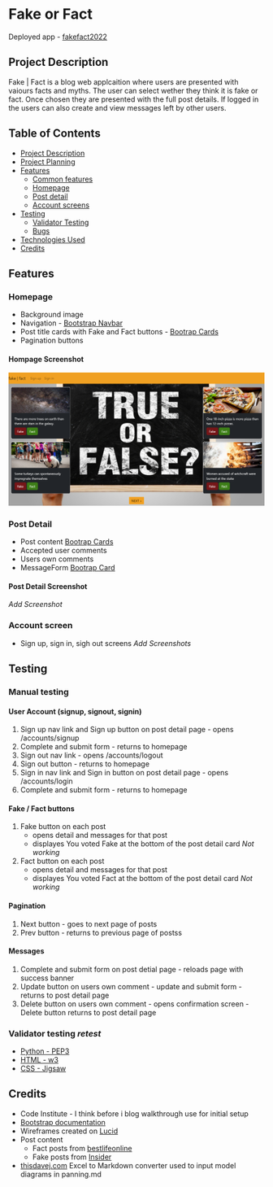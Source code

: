 # Fake or Fact
Deployed app - [fakefact2022](https://fakefact2022.herokuapp.com/)

## Project Description
Fake | Fact is a blog web applcaition where users are presented with vaiours facts and myths. The user can select wether they think it is fake or fact. Once chosen they are presented with the full post details. If logged in the users can also create and view messages left by other users. 

## Table of Contents
-   [Project Description](#project-description)
-   [Project Planning](docs/planning.md)
-   [Features](#features)
    -   [Common features](#common-features)
    -   [Homepage](#homepage)
    -   [Post detail](#post-detail)
    -   [Account screens](#account-screen)
-   [Testing](#testing)
    -   [Validator Testing](#validator-testing)
    -   [Bugs](#bugs)
-   [Technologies Used](#technologies-user)
-   [Credits](#credits)

## Features
### Homepage
-   Background image
-   Navigation - [Bootstrap Navbar](https://getbootstrap.com/docs/5.2/components/navbar/)
-   Post title cards with Fake and Fact buttons - [Bootrap Cards](https://getbootstrap.com/docs/5.2/components/card/)
-   Pagination buttons

#### Hompage Screenshot
![homepage_screenshot](readme_images/homepage_screenshot.png)

### Post Detail
-   Post content [Bootrap Cards](https://getbootstrap.com/docs/5.2/components/card/)
-   Accepted user comments
-   Users own comments
-   MessageForm [Bootrap Card](https://getbootstrap.com/docs/5.2/components/card/)

#### Post Detail Screenshot
_Add Screenshot_

### Account screen
-   Sign up, sign in, sigh out screens
_Add Screenshots_

## Testing

### Manual testing
#### User Account (signup, signout, signin) 
1. Sign up nav link and Sign up button on post detail page - opens /accounts/signup
2. Complete and submit form - returns to homepage
3. Sign out nav link - opens /accounts/logout
4. Sign out button - returns to homepage
5. Sign in nav link and Sign in button on post detail page - opens /accounts/login
6. Complete and submit form - returns to homepage

#### Fake / Fact buttons
1. Fake button on each post
    -   opens detail and messages for that post
    -   displayes You voted Fake at the bottom of the post detail card _Not working_
2. Fact button on each post
    -   opens detail and messages for that post
    -   displayes You voted Fact at the bottom of the post detail card _Not working_

#### Pagination
1. Next button - goes to next page of posts
2. Prev button - returns to previous page of postss

#### Messages
1. Complete and submit form on post detial page - reloads page with success banner
2. Update button on users own comment - update and submit form - returns to post detail page
3. Delete button on users own comment - opens confirmation screen - Delete button returns to post detail page

### Validator testing _retest_
-   [Python - PEP3](docs/pep8_screenshots.md)
-   [HTML - w3](https://validator.w3.org/nu/?doc=https%3A%2F%2Fdashboard.heroku.com%2Fapps%2Ffakefact2022)
-   [CSS - Jigsaw](https://jigsaw.w3.org/css-validator/validator?uri=https%3A%2F%2Ffakefact2022.herokuapp.com%2F&profile=css3svg&usermedium=all&warning=1&vextwarning=&lang=en)

## Credits
-   Code Institute - I think before i blog walkthrough use for initial setup
-   [Bootstrap documentation](https://getbootstrap.com/)
-   Wireframes created on [Lucid](https://lucid.app/)
-   Post content
    -   Fact posts from [bestlifeonline](https://bestlifeonline.com/common-myths/)
    -   Fake posts from [Insider](https://www.insider.com/true-facts-that-sound-fake-2017-8#the-guinness-book-of-world-records-was-created-to-settle-bar-arguments-4)
-   [thisdavej.com](https://thisdavej.com/copy-table-in-excel-and-paste-as-a-markdown-table/) Excel to Markdown converter used to input model diagrams in panning.md